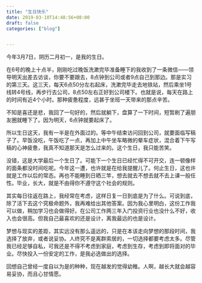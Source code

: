 ```yaml
---
title: "生日快乐"
date: 2019-03-10T14:48:56+08:00
draft: false
categories: ["blog"]


---
```


今年3月7日，阴历二月初一，是我的生日。

在6号的晚上十点半，刚刚吃过晚饭洗漱完毕准备睡下的我收到了一条微信——领导明天出差去访谈，你要不要跟去，8点钟到公司或者9点自己到那边。那是实习的第三天。这三天，每天6点50分左右起床，洗漱完毕走去地铁站，然后乘坐1号线转4号线，再步行去公司，8点50左右正好到公司楼下。也就是说，每天在路上的时间有近4个小时。那种疲惫程度，远甚于坐班一天带来的那点辛苦。

<!--more-->

不知是喜还是悲，我回了一句好的，然后就躺下，盘算了一下时间，短暂刷了遍朋友圈就睡下了。因为明天，6点钟就要起床了。

所以生日这天，我有一半是在外面过的。等中午结束访问回到公司，就要面临写稿子了。早饭没吃，午饭吃了一点，再加上中午坐车略微的晕车症状，混合着下午写稿的心神疲惫，我真不知道那天是怎么过来的。这个生日，我只能苦笑。

没错，这是大学最后一个生日了。可能下一个生日已经忙得不可开交，连一顿像样的面条都没时间吃呢。今年这一遭，也许就是在给我提醒儿了。何止生日，这也许就是工作以后的常态。再也不能睡到日晒三竿，想去就去不想去就不去上课一般任性。毕业，长大，就是不由得你不遵守这个社会的规则。

其实每日往返在路上，我经常在考虑，这样日复一日到底是为了什么。可说到底，除了活下去这个究极命题外，我再难给出其他答案。因为我心里明白，这份工作我可以做，稍加学习也会做得好。在公司工作两三年入门投资行业也没什么不好，收入也会很高。但我自己最喜欢的还是设计，离我最远的也是设计。

梦想与现实的差距，其实远没有那么遥远的，只是在本该走向梦想的那段时间，我选择了放弃，或者说妥协。人终究不是离群索居的，一切选择都要考虑太多。尽管我已经足够自私，可我还是不得不考虑到家庭，考虑到生存，考虑到即将面对的毕业。尽快投入一份安定的工作，是我必选做出的选择。

回想自己曾经一度自以为是的种种，现在越发的觉得幼稚。人啊，越长大就会越容易妥协，而且心甘情愿。

